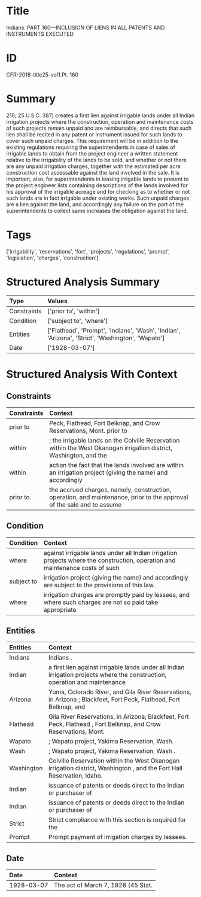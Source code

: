 # Title

 Indians. PART 160—INCLUSION OF LIENS IN ALL PATENTS AND INSTRUMENTS EXECUTED


# ID

 CFR-2018-title25-vol1.Pt. 160


# Summary

210; 25 U.S.C. 387) creates a first lien against irrigable lands under all Indian irrigation projects where the construction, operation and maintenance costs of such projects remain unpaid and are reimbursable, and directs that such lien shall be recited in any patent or instrument issued for such lands to cover such unpaid charges.
This requirement will be in addition to the existing regulations requiring the superintendents in case of sales of irrigable lands to obtain from the project engineer a written statement relative to the irrigability of the lands to be sold, and whether or not there are any unpaid irrigation charges, together with the estimated per acre construction cost assessable against the land involved in the sale.
It is important, also, for superintendents in leasing irrigable lands to present to the project engineer lists containing descriptions of the lands involved for his approval of the irrigable acreage and for checking as to whether or not such lands are in fact irrigable under existing works.
Such unpaid charges are a lien against the land, and accordingly any failure on the part of the superintendents to collect same increases the obligation against the land.


# Tags

['irrigability', 'reservations', 'fort', 'projects', 'regulations', 'prompt', 'legislation', 'charges', 'construction']


# Structured Analysis Summary

| Type        | Values                                                                                           |
|:------------|:-------------------------------------------------------------------------------------------------|
| Constraints | ['prior to', 'within']                                                                           |
| Condition   | ['subject to', 'where']                                                                          |
| Entities    | ['Flathead', 'Prompt', 'Indians', 'Wash', 'Indian', 'Arizona', 'Strict', 'Washington', 'Wapato'] |
| Date        | ['1928-03-07']                                                                                   |


# Structured Analysis With Context

 


## Constraints

| Constraints   | Context                                                                                                                |
|:--------------|:-----------------------------------------------------------------------------------------------------------------------|
| prior to      | Peck, Flathead, Fort Belknap, and Crow Reservations, Mont. prior to                                                    |
| within        | ; the irrigable lands on the Colville Reservation  within the West Okanogan irrigation district, Washington, and the   |
| within        | action the fact that the lands involved are within an irrigation project (giving the name) and accordingly             |
| prior to      | the accrued charges, namely, construction, operation, and maintenance, prior to the approval of the sale and to assume |


## Condition

| Condition   | Context                                                                                                                      |
|:------------|:-----------------------------------------------------------------------------------------------------------------------------|
| where       | against irrigable lands under all Indian irrigation projects where the construction, operation and maintenance costs of such |
| subject to  | irrigation project (giving the name) and accordingly are subject to  the provisions of this law.                             |
| where       | irrigation charges are promptly paid by lessees, and where such charges are not so paid take appropriate                     |


## Entities

| Entities   | Context                                                                                                                     |
|:-----------|:----------------------------------------------------------------------------------------------------------------------------|
| Indians    | Indians .                                                                                                                   |
| Indian     | a first lien against irrigable lands under all Indian irrigation projects where the construction, operation and maintenance |
| Arizona    | Yuma, Colorado River, and Gila River Reservations, in Arizona ; Blackfeet, Fort Peck, Flathead, Fort Belknap, and           |
| Flathead   | Gila River Reservations, in Arizona; Blackfeet, Fort Peck, Flathead , Fort Belknap, and Crow Reservations, Mont.            |
| Wapato     | ;  Wapato  project, Yakima Reservation, Wash.                                                                               |
| Wash       | ; Wapato project, Yakima Reservation,  Wash .                                                                               |
| Washington | Colville Reservation within the West Okanogan irrigation district, Washington , and the Fort Hall Reservation, Idaho.       |
| Indian     | issuance of patents or deeds direct to the Indian  or purchaser of                                                          |
| Indian     | issuance of patents or deeds direct to the Indian  or purchaser of                                                          |
| Strict     | Strict compliance with this section is required for the                                                                     |
| Prompt     | Prompt  payment of irrigation charges by lessees.                                                                           |


## Date

| Date       | Context                            |
|:-----------|:-----------------------------------|
| 1928-03-07 | The act of March 7, 1928 (45 Stat. |


